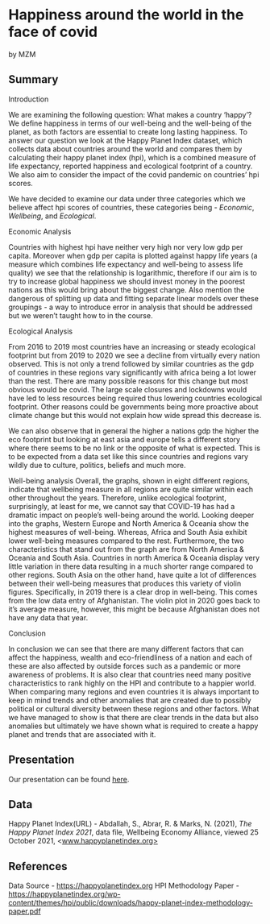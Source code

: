 Happiness around the world in the face of covid
================
by MZM

## Summary

Introduction

We are examining the following question: What makes a country ‘happy’?
We define happiness in terms of our well-being and the well-being of the
planet, as both factors are essential to create long lasting happiness.
To answer our question we look at the Happy Planet Index dataset, which
collects data about countries around the world and compares them by
calculating their happy planet index (hpi), which is a combined measure
of life expectancy, reported happiness and ecological footprint of a
country. We also aim to consider the impact of the covid pandemic on
countries’ hpi scores.

We have decided to examine our data under three categories which we
believe affect hpi scores of countries, these categories being -
*Economic*, *Wellbeing*, and *Ecological*.

Economic Analysis

Countries with highest hpi have neither very high nor very low gdp per
capita. Moreover when gdp per capita is plotted against happy life years
(a measure which combines life expectancy and well-being to assess life
quality) we see that the relationship is logarithmic, therefore if our
aim is to try to increase global happiness we should invest money in the
poorest nations as this would bring about the biggest change. Also
mention the dangerous of splitting up data and fitting separate linear
models over these groupings - a way to introduce error in analysis that
should be addressed but we weren’t taught how to in the course.

Ecological Analysis

From 2016 to 2019 most countries have an increasing or steady ecological
footprint but from 2019 to 2020 we see a decline from virtually every
nation observed. This is not only a trend followed by similar countries
as the gdp of countries in these regions vary significantly with africa
being a lot lower than the rest. There are many possible reasons for
this change but most obvious would be covid. The large scale closures
and lockdowns would have led to less resources being required thus
lowering countries ecological footprint. Other reasons could be
governments being more proactive about climate change but this would not
explain how wide spread this decrease is.

We can also observe that in general the higher a nations gdp the higher
the eco footprint but looking at east asia and europe tells a different
story where there seems to be no link or the opposite of what is
expected. This is to be expected from a data set like this since
countries and regions vary wildly due to culture, politics, beliefs and
much more.

Well-being analysis Overall, the graphs, shown in eight different
regions, indicate that wellbeing measure in all regions are quite
similar within each other throughout the years. Therefore, unlike
ecological footprint, surprisingly, at least for me, we cannot say that
COVID-19 has had a dramatic impact on people’s well-being around the
world. Looking deeper into the graphs, Western Europe and North America
& Oceania show the highest measures of well-being. Whereas, Africa and
South Asia exhibit lower well-being measures compared to the rest.
Furthermore, the two characteristics that stand out from the graph are
from North America & Oceania and South Asia. Countries in north America
& Oceania display very little variation in there data resulting in a
much shorter range compared to other regions. South Asia on the other
hand, have quite a lot of differences between their well-being measures
that produces this variety of violin figures. Specifically, in 2019
there is a clear drop in well-being. This comes from the low data entry
of Afghanistan. The violin plot in 2020 goes back to it’s average
measure, however, this might be because Afghanistan does not have any
data that year.

Conclusion

In conclusion we can see that there are many different factors that can
affect the happiness, wealth and eco-friendliness of a nation and each
of these are also affected by outside forces such as a pandemic or more
awareness of problems. It is also clear that countries need many
positive characteristics to rank highly on the HPI and contribute to a
happier world. When comparing many regions and even countries it is
always important to keep in mind trends and other anomalies that are
created due to possibly political or cultural diversity between these
regions and other factors. What we have managed to show is that there
are clear trends in the data but also anomalies but ultimately we have
shown what is required to create a happy planet and trends that are
associated with it.

## Presentation

Our presentation can be found
[here](presentation/CopyOfxaringan_template/presentation.html).

## Data

Happy Planet Index(URL) - Abdallah, S., Abrar, R. & Marks, N. (2021),
*The Happy Planet Index 2021*, data file, Wellbeing Economy Alliance,
viewed 25 October 2021, \<www.happyplanetindex.org>

## References

Data Source - <https://happyplanetindex.org> HPI Methodology Paper -
<https://happyplanetindex.org/wp-content/themes/hpi/public/downloads/happy-planet-index-methodology-paper.pdf>

